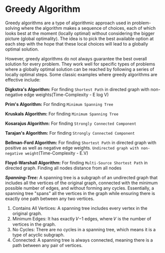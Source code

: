 # Greedy Algorithm
Greedy algorithms are a type of algorithmic approach used in problem-solving where the algorithm makes a sequence of choices, each of which looks best at the moment (locally optimal) without considering the bigger picture (global optimality). The idea is to pick the best available option at each step with the hope that these local choices will lead to a globally optimal solution.

However, greedy algorithms do not always guarantee the best overall solution for every problem. They work well for specific types of problems where a globally optimal solution can be reached by following a series of locally optimal steps. Some classic examples where greedy algorithms are effective include:


**Digkstra's Algorithm:** For finding `Shortest Path` in directed graph with non-negative edge weights(Time-Complexity - E log V)

**Prim's Algorithm:** For finding `Minimum Spanning Tree`

**Kruskals Algorithm:** For finding `Minimum Spanning Tree`

**Kosarajus Algorithm:** For finding `Strongly Connected Component`

**Tarajan's Algorithm:** For finding `Strongly Connected Component`

**Bellman-Ford Algorithm:** For finding `Shortest Path` in directed graph with positive as well as negative edge weights. `Undirected graph with non-negative weight`(Time-Complexity - E.V)

**Floyd-Warshall Algorithm:** For finding `Multi-Source Shortest Path` in directed graph. Finding all nodes distance from all nodes


***Spanning-Tree:*** A spanning tree is a subgraph of an undirected graph that includes all the vertices of the original graph, connected with the minimum possible number of edges, and without forming any cycles. Essentially, a spanning tree "spans" all the vertices in the graph while ensuring there is exactly one path between any two vertices.

1. Contains All Vertices: A spanning tree includes every vertex in the original graph.
2. Minimum Edges: It has exactly 𝑉−1 edges, where 𝑉 is the number of vertices in the graph.
3. No Cycles: There are no cycles in a spanning tree, which means it is a type of acyclic subgraph.
4. Connected: A spanning tree is always connected, meaning there is a path between any pair of vertices.